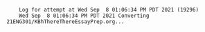         Log for attempt at Wed Sep  8 01:06:34 PM PDT 2021 (19296)
        Wed Sep  8 01:06:34 PM PDT 2021 Converting 21ENG301/KBhThereThereEssayPrep.org...
